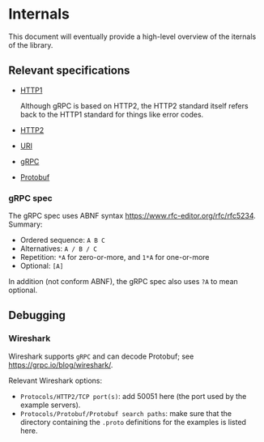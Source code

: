# Internals

This document will eventually provide a high-level overview of the iternals
of the library.

## Relevant specifications

* [HTTP1](https://datatracker.ietf.org/doc/html/rfc7231)

  Although gRPC is based on HTTP2, the HTTP2 standard itself refers back to
  the HTTP1 standard for things like error codes.

* [HTTP2](https://datatracker.ietf.org/doc/html/rfc7540)

* [URI](https://datatracker.ietf.org/doc/html/rfc3986)

* [gRPC](https://github.com/grpc/grpc/blob/master/doc/PROTOCOL-HTTP2.md)

* [Protobuf](https://protobuf.dev/reference/protobuf/proto3-spec/)

### gRPC spec

The gRPC spec uses ABNF syntax <https://www.rfc-editor.org/rfc/rfc5234>.
Summary:

* Ordered sequence: `A B C`
* Alternatives: `A / B / C`
* Repetition: `*A` for zero-or-more, and `1*A` for one-or-more
* Optional: `[A]`

In addition (not conform ABNF), the gRPC spec also uses `?A` to mean optional.

## Debugging

### Wireshark

Wireshark supports `gRPC` and can decode Protobuf; see
https://grpc.io/blog/wireshark/.

Relevant Wireshark options:

* `Protocols/HTTP2/TCP port(s)`: add 50051 here (the port used by the
  example servers).
* `Protocols/Protobuf/Protobuf search paths`: make sure that the directory
  containing the `.proto` definitions for the examples is listed here.

